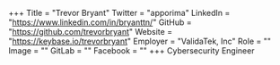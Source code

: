 +++
Title = "Trevor Bryant"
Twitter = "apporima"
LinkedIn = "https://www.linkedin.com/in/bryanttn/"
GitHub = "https://github.com/trevorbryant"
Website = "https://keybase.io/trevorbryant"
Employer = "ValidaTek, Inc"
Role = ""
Image = ""
GitLab = ""
Facebook = ""
+++
Cybersecurity Engineer